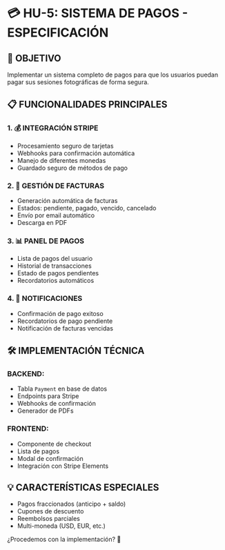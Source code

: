 # 💳 HU-5: SISTEMA DE PAGOS - ESPECIFICACIÓN

## 🎯 OBJETIVO
Implementar un sistema completo de pagos para que los usuarios puedan pagar sus sesiones fotográficas de forma segura.

## 📋 FUNCIONALIDADES PRINCIPALES

### 1. 💰 INTEGRACIÓN STRIPE
- Procesamiento seguro de tarjetas
- Webhooks para confirmación automática
- Manejo de diferentes monedas
- Guardado seguro de métodos de pago

### 2. 🧾 GESTIÓN DE FACTURAS
- Generación automática de facturas
- Estados: pendiente, pagado, vencido, cancelado
- Envío por email automático
- Descarga en PDF

### 3. 📊 PANEL DE PAGOS
- Lista de pagos del usuario
- Historial de transacciones
- Estado de pagos pendientes
- Recordatorios automáticos

### 4. 🔔 NOTIFICACIONES
- Confirmación de pago exitoso
- Recordatorios de pago pendiente
- Notificación de facturas vencidas

## 🛠️ IMPLEMENTACIÓN TÉCNICA

### BACKEND:
- Tabla `Payment` en base de datos
- Endpoints para Stripe
- Webhooks de confirmación
- Generador de PDFs

### FRONTEND:
- Componente de checkout
- Lista de pagos
- Modal de confirmación
- Integración con Stripe Elements

## 💡 CARACTERÍSTICAS ESPECIALES
- Pagos fraccionados (anticipo + saldo)
- Cupones de descuento
- Reembolsos parciales
- Multi-moneda (USD, EUR, etc.)

¿Procedemos con la implementación? 🚀
